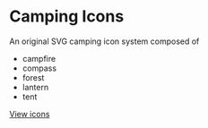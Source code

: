 # Camping Icons

An original SVG camping icon system composed of
* campfire
* compass
* forest
* lantern 
* tent

[View icons](http://i6.cims.nyu.edu/~lsm389/380/assignment-2/index.html)